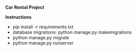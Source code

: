 **Car Rental Project**

**Instructions**
-  pip install -r requirements.txt
-  database migrations: python manage.py makemigrations
-  python manage.py migrate
-  python manage.py runserver
